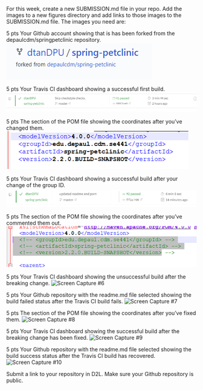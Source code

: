 For this week, create a new SUBMISSION.md file in your repo. Add the images to a new figures
directory and add links to those images to the SUBMISSION.md file. The images you need are:

5 pts Your Github account showing that is has been forked from the depaulcdm/springpetclinic
repository.
![Screen Capture #1](images/1-Fork%20image.PNG)

5 pts Your Travis CI dashboard showing a successful first build.
![Screen Capture #2](images/2-First%20Build.PNG)

5 pts The section of the POM file showing the coordinates after you’ve changed them.
![Screen Capture #3](images/3-POM%20coordinates%20after%20changing.PNG)

5 pts Your Travis CI dashboard showing a successful build after your change of the group ID.
![Screen Capture #4](images/4-CI%20showing%20success%20after%20updating%20POM%20group%20ID.PNG)

5 pts The section of the POM file showing the coordinates after you’ve commented them out.
![Screen Capture #5](images/5-POM%20file%20showing%20commented%20out%20coordinates.PNG)

5 pts Your Travis CI dashboard showing the unsuccessful build after the breaking change.
![Screen Capture #6](images/Picture1.png)

5 pts Your Github repository with the readme.md file selected showing the build failed status after the Travis CI build fails.
![Screen Capture #7](images/Picture1.png)

5 pts The section of the POM file showing the coordinates after you’ve fixed them.
![Screen Capture #8](images/Picture1.png)

5 pts Your Travis CI dashboard showing the successful build after the breaking change has been fixed.
![Screen Capture #9](images/Picture1.png)

5 pts Your Github repository with the readme.md file selected showing the build success status after the Travis CI build has recovered.
![Screen Capture #10](images/Picture1.png)

Submit a link to your repository in D2L. Make sure your Github repository is public.